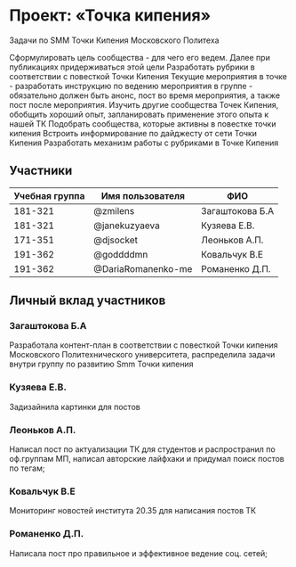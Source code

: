 # Проект: «Точка кипения»

Задачи по SMM Точки Кипения Московского Политеха

Сформулировать цель сообщества - для чего его ведем. Далее при публикациях придерживаться этой цели
Разработать рубрики в соответствии с повесткой Точки Кипения
Текущие мероприятия в точке - разработать инструкцию по ведению мероприятия в группе - обязательно должен быть анонс, пост во время мероприятия, а также пост после мероприятия.
Изучить другие сообщества Точек Кипения, обобщить хороший опыт, запланировать применение этого опыта к нашей ТК
Подобрать сообщества, которые активны в повестке точки кипения
Встроить информирование по дайджесту от сети Точки Кипения
Разработать механизм работы с рубриками в Точке Кипения


## Участники

| Учебная группа | Имя пользователя  | ФИО                      |
|----------------|-------------------|--------------------------|
| 181-321        | @zmilens          | Загаштокова Б.А          |
| 181-321        | @janekuzyaeva     | Кузяева Е.В.             |
| 171-351        | @djsocket         | Леоньков А.П.            |
| 191-362        | @goddddmn         | Ковальчук В.Е            |
| 191-362        | @DariaRomanenko-me| Романенко Д.П.           |
## Личный вклад участников

### Загаштокова Б.А 

Разработала контент-план в соответствии с повесткой Точки кипения Московского Политехнического университета, распределила задачи внутри группу по развитию Smm Точки кипения

### Кузяева Е.В. 

Задизайнила картинки для постов

### Леоньков А.П. 

Написал пост по актуализации ТК для студентов и распространил по оф.группам МП, написал авторские лайфхаки и придумал поиск постов по тегам;

### Ковальчук В.Е

Мониторинг новостей института 20.35 для написания постов ТК

### Романенко Д.П.

Написала пост про правильное и эффективное ведение соц. сетей;
